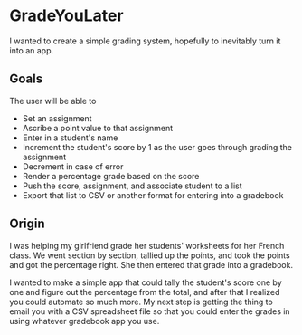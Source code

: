 # GradeYouLater
I wanted to create a simple grading system, hopefully to inevitably turn it into an app.

## Goals
The user will be able to

- Set an assignment
- Ascribe a point value to that assignment
- Enter in a student's name
- Increment the student's score by 1 as the user goes through grading the assignment
- Decrement in case of error
- Render a percentage grade based on the score
- Push the score, assignment, and associate student to a list
- Export that list to CSV or another format for entering into a gradebook

## Origin

I was helping my girlfriend grade her students' worksheets for her French class. We went section by section, tallied up the points, and took the points and got the percentage right. She then entered that grade into a gradebook. 

I wanted to make a simple app that could tally the student's score one by one and figure out the percentage from the total, and after that I realized you could automate so much more. My next step is getting the thing to email you with a CSV spreadsheet file so that you could enter the grades in using whatever gradebook app you use.